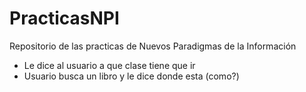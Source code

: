 # PracticasNPI
Repositorio de las practicas de Nuevos Paradigmas de la Información
- Le dice al usuario a que clase tiene que ir
- Usuario busca un libro y le dice donde esta (como?)
